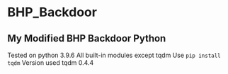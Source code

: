 # BHP_Backdoor
## My Modified BHP Backdoor Python
Tested on python 3.9.6
All built-in modules except tqdm
Use `pip install tqdm`
Version used tqdm 0.4.4

